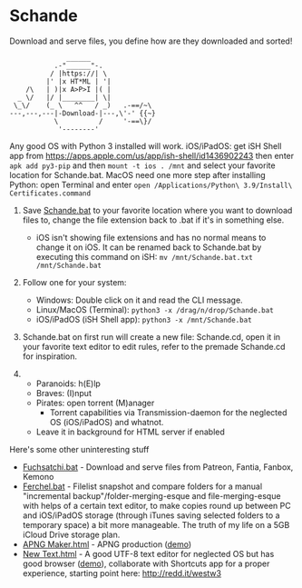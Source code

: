 # Schande

Download and serve files, you define how are they downloaded and sorted!

```
              ______
           .-"______"-.
          / |https://| \
         |' |x HT*ML | '|
    /\   | )|x A>P>I |( |
  _ \/   |/ |________| \|
 \_\/    (_ \   ^^   / _)   .-==/~\
---,---,---|-Download-|---,\'-' {{~}
           \          /     '-==\}/
            '--------'
```
Any good OS with Python 3 installed will work. iOS/iPadOS: get iSH Shell app from https://apps.apple.com/us/app/ish-shell/id1436902243 then enter `apk add py3-pip` and then `mount -t ios . /mnt` and select your favorite location for Schande.bat. MacOS need one more step after installing Python: open Terminal and enter `open /Applications/Python\ 3.9/Install\ Certificates.command`

1. Save <a href="https://github.com/Rukario/Schande/raw/main/Schande.bat">Schande.bat</a> to your favorite location where you want to download files to, change the file extension back to .bat if it's in something else.
    - iOS isn't showing file extensions and has no normal means to change it on iOS. It can be renamed back to Schande.bat by executing this command on iSH: `mv /mnt/Schande.bat.txt /mnt/Schande.bat`

2. Follow one for your system:
    - Windows: Double click on it and read the CLI message.
    - Linux/MacOS (Terminal): `python3 -x /drag/n/drop/Schande.bat`
    - iOS/iPadOS (iSH Shell app): `python3 -x /mnt/Schande.bat`

3. Schande.bat on first run will create a new file: Schande.cd, open it in your favorite text editor to edit rules, refer to the premade Schande.cd for inspiration.

4.
    - Paranoids: h(E)lp
    - Braves: (I)nput
    - Pirates: open torrent (M)anager
      - Torrent capabilities via Transmission-daemon for the neglected OS (iOS/iPadOS) and whatnot.
    - Leave it in background for HTML server if enabled

Here's some other uninteresting stuff

  - <a href="https://github.com/Rukario/Schande/raw/main/Uninteresting%20stuff/Fuchsatchi.bat">Fuchsatchi.bat</a> - Download and serve files from Patreon, Fantia, Fanbox, Kemono
  - <a href="https://github.com/Rukario/Schande/raw/main/Uninteresting%20stuff/Ferchel.bat">Ferchel.bat</a> - Filelist snapshot and compare folders for a manual "incremental backup"/folder-merging-esque and file-merging-esque with helps of a certain text editor, to make copies round up between PC and iOS/iPadOS storage (through iTunes saving selected folders to a temporary space) a bit more manageable. The truth of my life on a 5GB iCloud Drive storage plan.
  - <a href="https://github.com/Rukario/Schande/raw/main/Uninteresting%20stuff/APNG%20Maker.html">APNG Maker.html</a> - APNG production (<a href="https://rukario.github.io/Schande/Uninteresting%20stuff/APNG%20Maker.html">demo</a>)
  - <a href="https://github.com/Rukario/Schande/raw/main/Uninteresting%20stuff/New%20Text.html">New Text.html</a> - A good UTF-8 text editor for neglected OS but has good browser (<a href="https://rukario.github.io/Schande/Uninteresting%20stuff/New%20Text.html">demo</a>), collaborate with Shortcuts app for a proper experience, starting point here: http://redd.it/westw3
